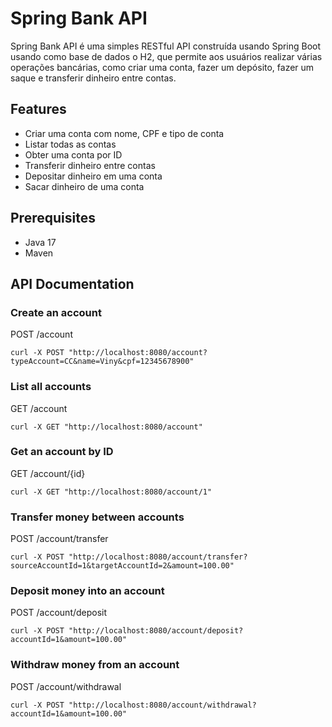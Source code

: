 # Spring Bank API

Spring Bank API é uma simples RESTful API construída usando Spring Boot usando como base de dados o H2, que permite aos usuários realizar várias operações bancárias, como criar uma conta, fazer um depósito, fazer um saque e transferir dinheiro entre contas.

## Features

- Criar uma conta com nome, CPF e tipo de conta
- Listar todas as contas
- Obter uma conta por ID
- Transferir dinheiro entre contas
- Depositar dinheiro em uma conta
- Sacar dinheiro de uma conta

## Prerequisites

- Java 17
- Maven 

## API Documentation

### Create an account

POST /account

```curl -X POST "http://localhost:8080/account?typeAccount=CC&name=Viny&cpf=12345678900"```

### List all accounts

GET /account

```curl -X GET "http://localhost:8080/account"```

### Get an account by ID

GET /account/{id}

```curl -X GET "http://localhost:8080/account/1"```

### Transfer money between accounts

POST /account/transfer

```curl -X POST "http://localhost:8080/account/transfer?sourceAccountId=1&targetAccountId=2&amount=100.00"```

### Deposit money into an account

POST /account/deposit

```curl -X POST "http://localhost:8080/account/deposit?accountId=1&amount=100.00"```

### Withdraw money from an account

POST /account/withdrawal

```curl -X POST "http://localhost:8080/account/withdrawal?accountId=1&amount=100.00"```
